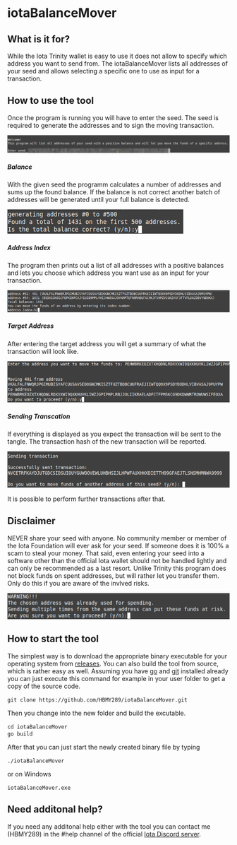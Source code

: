 # iotaBalanceMover


## What is it for?
While the Iota Trinity wallet is easy to use it does not allow to specify which address you want to send from.
The iotaBalanceMover lists all addresses of your seed and allows selecting a specific one to use as input for a transaction.


## How to use the tool
Once the program is running you will have to enter the seed. The seed is required to generate the addresses and to sign the moving transaction.

![](images/enter_seed.png)

##### Balance
With the given seed the programm calculates a number of addresses and sums up the found balance. If the balance is not correct another batch of addresses will be generated until your full balance is detected.

![](images/find_correct_balance.png)

##### Address Index
The program then prints out a list of all addresses with a positive balances and lets you choose which address you want use as an input for your transaction.

![](images/select_address.png)

##### Target Address
After entering the target address you will get a summary of what the transaction will look like.

![](images/target_address_confirm.png)

##### Sending Transcation
If everything is displayed as you expect the transaction will be sent to the tangle. The transaction hash of the new transaction will be reported.

![](images/send_transaction.png)

It is possible to perform further transactions after that.


## Disclaimer
NEVER share your seed with anyone. No community member or member of the Iota Foundation will ever ask for your seed. If someone does it is 100% a scam to steal your money. That said, even entering your seed into a software other than the official Iota wallet should not be handled lightly and can only be recommended as a last resort.
Unlike Trinity this program does not block funds on spent addresses, but will rather let you transfer them. Only do this if you are aware of the invlved risks.

![](images/spent_address.png)


## How to start the tool
The simplest way is to download the appropriate binary executable for your operating system from [releases](https://github.com/HBMY289/iotaBalanceMover/releases). You can also build the tool from source, which is rather easy as well. Assuming you have [go](https://golang.org/doc/install) and [git](https://www.atlassian.com/git/tutorials/install-git) installed already you can just execute this command for example in your user folder to get a copy of the source code.
```
git clone https://github.com/HBMY289/iotaBalanceMover.git
```

Then you change into the new folder and build the excutable.
```
cd iotaBalanceMover
go build
```
After that you can just start the newly created binary file by typing
```
./iotaBalanceMover
```
or on Windows
```
iotaBalanceMover.exe
```

## Need additonal help?
If you need any additonal help either with the tool you can contact me (HBMY289) in the #help channel of the official [Iota Discord server](https://discord.iota.org/).


